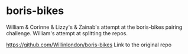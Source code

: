 # boris-bikes

William & Corinne & Lizzy's & Zainab's attempt at the boris-bikes pairing challenge.
William's attempt at splitting the repos.

https://github.com/Willinlondon/boris-bikes
Link to the original repo